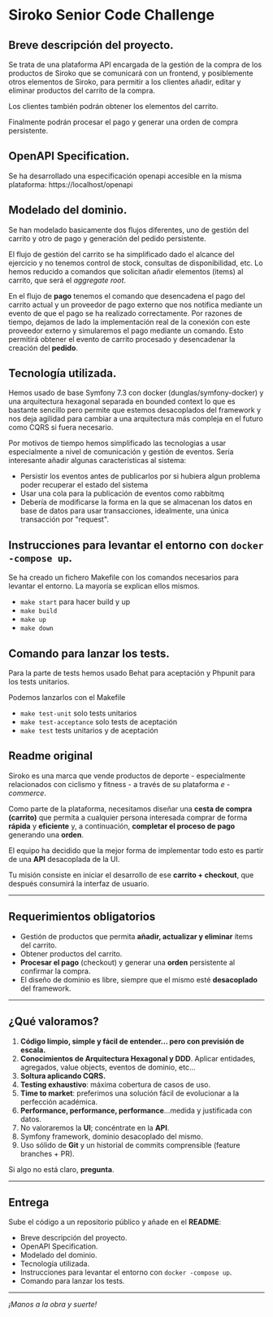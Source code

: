 # Siroko **Senior** Code Challenge

## Breve descripción del proyecto.
Se trata de una plataforma API encargada de la gestión de la compra de los productos de Siroko que se comunicará con un frontend, y posiblemente otros elementos de Siroko, para permitir a los clientes añadir, editar y eliminar productos del carrito de la compra. 

Los clientes también podrán obtener los elementos del carrito.

Finalmente podrán procesar el pago y generar una orden de compra persistente.

## OpenAPI Specification.
Se ha desarrollado una especificación openapi accesible en la misma plataforma: https://localhost/openapi

## Modelado del dominio.
Se han modelado basicamente dos flujos diferentes, uno de gestión del carrito y otro de pago y generación del pedido persistente. 

El flujo de gestión del carrito se ha simplificado dado el alcance del ejercicio y no tenemos control de stock, consultas de disponibilidad, etc. Lo hemos reducido a comandos que solicitan añadir elementos (items) al carrito, que será el _aggregate root_.

En el flujo de __pago__ tenemos el comando que desencadena el pago del carrito actual y un proveedor de pago externo que nos notifica mediante un evento de que el pago se ha realizado correctamente. Por razones de tiempo, dejamos de lado la implementación real de la conexión con este proveedor externo y simularemos el pago mediante un comando. Esto permitirá obtener el evento de carrito procesado y desencadenar la creación del __pedido__.

## Tecnología utilizada.
Hemos usado de base Symfony 7.3 con docker (dunglas/symfony-docker) y una arquitectura hexagonal separada en bounded context lo que es bastante sencillo pero permite que estemos desacoplados del framework y nos deja agilidad para cambiar a una arquitectura más compleja en el futuro como CQRS si fuera necesario.

Por motivos de tiempo hemos simplificado las tecnologias a usar especialmente a nivel de comunicación y gestión de eventos. Sería interesante añadir algunas características al sistema:
- Persistir los eventos antes de publicarlos por si hubiera algun problema poder recuperar el estado del sistema
- Usar una cola para la publicación de eventos como rabbitmq
- Debería de modificarse la forma en la que se almacenan los datos en base de datos para usar transacciones, idealmente, una única transacción por "request".

## Instrucciones para levantar el entorno con `docker -compose up`.  
Se ha creado un fichero Makefile con los comandos necesarios para levantar el entorno. La mayoría se explican ellos mismos.

- `make start` para hacer build y up
- `make build`
- `make up`
- `make down`

## Comando para lanzar los tests.
Para la parte de tests hemos usado Behat para aceptación y Phpunit para los tests unitarios.

Podemos lanzarlos con el Makefile

- `make test-unit` solo tests unitarios
- `make test-acceptance` solo tests de aceptación
- `make test` tests unitarios y de aceptación

## Readme original

Siroko es una marca que vende productos de deporte - especialmente relacionados con ciclismo y fitness - a través de su plataforma *e -commerce*.

Como parte de la plataforma, necesitamos diseñar una **cesta de compra (carrito)** que permita a cualquier persona interesada comprar de forma **rápida** y **eficiente** y, a continuación, **completar el proceso de pago** generando una **orden**.

El equipo ha decidido que la mejor forma de implementar todo esto es partir de una **API** desacoplada de la UI.

Tu misión consiste en iniciar el desarrollo de ese **carrito + checkout**, que después consumirá la interfaz de usuario.

---

## Requerimientos obligatorios

- Gestión de productos que permita **añadir, actualizar y eliminar** ítems del carrito.
- Obtener productos del carrito.
- **Procesar el pago** (checkout) y generar una **orden** persistente al confirmar la compra.
- El diseño de dominio es libre, siempre que el mismo esté **desacoplado** del framework.

---

## ¿Qué valoramos?

1. **Código limpio, simple y fácil de entender... pero con previsión de escala.**  
2. **Conocimientos de Arquitectura Hexagonal y DDD**. Aplicar entidades, agregados, value objects, eventos de dominio, etc...  
3. **Soltura aplicando CQRS.**  
4. **Testing exhaustivo**: máxima cobertura de casos de uso.  
5. **Time to market**: preferimos una solución fácil de evolucionar a la perfección académica.  
6. **Performance, performance, performance**...medida y justificada con datos.  
7. No valoraremos la **UI**; concéntrate en la **API**.  
8. Symfony framework, dominio desacoplado del mismo.  
9. Uso sólido de **Git** y un historial de commits comprensible (feature branches + PR).  

Si algo no está claro, **pregunta**.

---

## Entrega

Sube el código a un repositorio público y añade en el **README**:

- Breve descripción del proyecto.
- OpenAPI Specification.
- Modelado del dominio.
- Tecnología utilizada.
- Instrucciones para levantar el entorno con `docker -compose up`.  
- Comando para lanzar los tests.

---

*¡Manos a la obra y suerte!*
